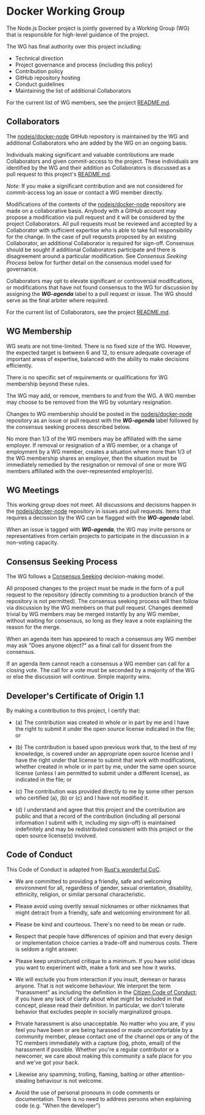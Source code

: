 # Docker Working Group

The Node.js Docker project is jointly governed by a Working Group (WG)
that is responsible for high-level guidance of the project.

The WG has final authority over this project including:

* Technical direction
* Project governance and process (including this policy)
* Contribution policy
* GitHub repository hosting
* Conduct guidelines
* Maintaining the list of additional Collaborators

For the current list of WG members, see the project
[README.md](./README.md#people).

## Collaborators

The [nodejs/docker-node](https://github.com/nodejs/docker-node) GitHub
repository is maintained by the WG and additional Collaborators who
are added by the WG on an ongoing basis.

Individuals making significant and valuable contributions are made
Collaborators and given commit-access to the project.  These
individuals are identified by the WG and their addition as
Collaborators is discussed as a pull request to this project's
[README.md](./README.md#people).

_Note:_ If you make a significant contribution and are not considered
for commit-access log an issue or contact a WG member directly.

Modifications of the contents of the
[nodejs/docker-node](https://github.com/nodejs/docker-node) repository
are made on a collaborative basis.  Anybody with a GitHub account may
propose a modification via pull request and it will be considered by
the project Collaborators.  All pull requests must be reviewed and
accepted by a Collaborator with sufficient expertise who is able to
take full responsibility for the change.  In the case of pull requests
proposed by an existing Collaborator, an additional Collaborator is
required for sign-off.  Consensus should be sought if additional
Collaborators participate and there is disagreement around a
particular modification.  See _Consensus Seeking Process_ below for
further detail on the consensus model used for governance.

Collaborators may opt to elevate significant or controversial
modifications, or modifications that have not found consensus to the
WG for discussion by assigning the ***WG-agenda*** label to a pull
request or issue.  The WG should serve as the final arbiter where
required.

For the current list of Collaborators, see the project
[README.md](./README.md#people).

## WG Membership

WG seats are not time-limited.  There is no fixed size of the WG.
However, the expected target is between 6 and 12, to ensure adequate
coverage of important areas of expertise, balanced with the ability to
make decisions efficiently.

There is no specific set of requirements or qualifications for WG
membership beyond these rules.

The WG may add, or remove, members to and from the WG. A WG member may
choose to be removed from the WG by voluntary resignation.

Changes to WG membership should be posted in the
[nodejs/docker-node](https://github.com/nodejs/docker-node) repository
as an issue or pull request with the ***WG-agenda*** label followed by
the consensus seeking process described below.

No more than 1/3 of the WG members may be affiliated with the same
employer.  If removal or resignation of a WG member, or a change of
employment by a WG member, creates a situation where more than 1/3 of
the WG membership shares an employer, then the situation must be
immediately remedied by the resignation or removal of one or more WG
members affiliated with the over-represented employer(s).

## WG Meetings

This working group does not meet.  All discussions and decisions
happen in the
[nodejs/docker-node](https://github.com/nodejs/docker-node) repository
in issues and pull requests.  Items that requires a decission by the
WG can be flagged with the ***WG-agenda*** label.

When an issue is tagged with ***WG-agenda***, the WG may invite
persons or representatives from certain projects to participate in the
discussion in a non-voting capacity.

## Consensus Seeking Process

The WG follows a [Consensus
Seeking](http://en.wikipedia.org/wiki/Consensus-seeking_decision-making)
decision-making model.

All proposed changes to the project must be made in the form of a pull
request to the repository (directly commiting to a production branch
of the repository is not permitted).  The consensus seeking process
will then follow via discussion by the WG members on that pull
request.  Changes deemed trivial by WG members may be merged instantly
by any WG member, without waiting for consensus, so long as they leave
a note explaining the reason for the merge.

When an agenda item has appeared to reach a consensus any WG member
may ask "Does anyone object?" as a final call for dissent from the
consensus.

If an agenda item cannot reach a consensus a WG member can call for a
closing vote.  The call for a vote must be seconded by a majority of
the WG or else the discussion will continue.  Simple majority wins.

<a id="developers-certificate-of-origin"></a>
## Developer's Certificate of Origin 1.1

By making a contribution to this project, I certify that:

* (a) The contribution was created in whole or in part by me and I
  have the right to submit it under the open source license
  indicated in the file; or

* (b) The contribution is based upon previous work that, to the best
  of my knowledge, is covered under an appropriate open source
  license and I have the right under that license to submit that
  work with modifications, whether created in whole or in part
  by me, under the same open source license (unless I am
  permitted to submit under a different license), as indicated
  in the file; or

* (c) The contribution was provided directly to me by some other
  person who certified (a), (b) or (c) and I have not modified
  it.

* (d) I understand and agree that this project and the contribution
  are public and that a record of the contribution (including all
  personal information I submit with it, including my sign-off) is
  maintained indefinitely and may be redistributed consistent with
  this project or the open source license(s) involved.

## Code of Conduct

This Code of Conduct is adapted from [Rust's wonderful
CoC](https://github.com/rust-lang/rust/wiki/Note-development-policy#conduct).

* We are committed to providing a friendly, safe and welcoming
  environment for all, regardless of gender, sexual orientation,
  disability, ethnicity, religion, or similar personal characteristic.

* Please avoid using overtly sexual nicknames or other nicknames that
  might detract from a friendly, safe and welcoming environment for
  all.

* Please be kind and courteous.  There's no need to be mean or rude.
* Respect that people have differences of opinion and that every
  design or implementation choice carries a trade-off and numerous
  costs.  There is seldom a right answer.

* Please keep unstructured critique to a minimum.  If you have solid
  ideas you want to experiment with, make a fork and see how it works.

* We will exclude you from interaction if you insult, demean or harass
  anyone.  That is not welcome behaviour.  We interpret the term
  "harassment" as including the definition in the [Citizen Code of
  Conduct](http://citizencodeofconduct.org/); if you have any lack of
  clarity about what might be included in that concept, please read
  their definition.  In particular, we don't tolerate behavior that
  excludes people in socially marginalized groups.

* Private harassment is also unacceptable.  No matter who you are, if
  you feel you have been or are being harassed or made uncomfortable
  by a community member, please contact one of the channel ops or any
  of the TC members immediately with a capture (log, photo, email) of
  the harassment if possible.  Whether you're a regular contributor or
  a newcomer, we care about making this community a safe place for you
  and we've got your back.

* Likewise any spamming, trolling, flaming, baiting or other
  attention-stealing behaviour is not welcome.

* Avoid the use of personal pronouns in code comments or
  documentation.  There is no need to address persons when explaining
  code (e.g. "When the developer")

